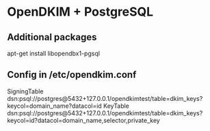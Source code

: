 # OpenDKIM + PostgreSQL

## Additional packages

apt-get install libopendbx1-pgsql

## Config in /etc/opendkim.conf

SigningTable        dsn:psql://postgres@5432+127.0.0.1/opendkimtest/table=dkim_keys?keycol=domain_name?datacol=id
KeyTable        dsn:psql://postgres@5432+127.0.0.1/opendkimtest/table=dkim_keys?keycol=id?datacol=domain_name,selector,private_key
